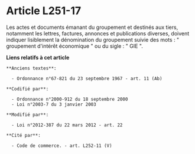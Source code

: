 # Article L251-17

Les actes et documents émanant du groupement et destinés aux tiers, notamment les lettres, factures, annonces et publications
diverses, doivent indiquer lisiblement la dénomination du groupement suivie des mots : " groupement d'intérêt économique " ou
du sigle : " GIE ".

**Liens relatifs à cet article**

	**Anciens textes**:

	  - Ordonnance n°67-821 du 23 septembre 1967 - art. 11 (Ab)

	**Codifié par**:

	  - Ordonnance n°2000-912 du 18 septembre 2000
	  - Loi n°2003-7 du 3 janvier 2003

	**Modifié par**:

	  - Loi n°2012-387 du 22 mars 2012 - art. 22

	**Cité par**:

	  - Code de commerce. - art. L252-11 (V)
